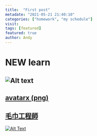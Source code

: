 ```yaml
---
title:  "First post"
metadate: "2021-05-21 21:40:10"
categories: ["homework", "my schedule"]
visit:
tags: [featured]
featured: true
author: Andy
---
```



# NEW learn


## ![Alt text](https://exfast.me/wp-content/uploads/2019/04/1554182762-cddf42691119d44059a16a4095047a33-1140x600.jpg)

## [avatarx (png)](https://avatarx.netlify.app/)

## [毛巾工程師](https://www.youtube.com/channel/UC6kh50A4TMslBLMnv0MeArw)


[![Alt Text](https://img.shields.io/badge/link-Markdown%20%E8%AA%9E%E6%B3%95%E8%AA%AA%E6%98%8E-9cf)](https://markdown.tw/)
